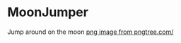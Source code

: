 # MoonJumper
Jump around on the moon
<a href='https://pngtree.com/freepng/computer-keyboard-transparent_8957497.html'>png image from pngtree.com/</a>